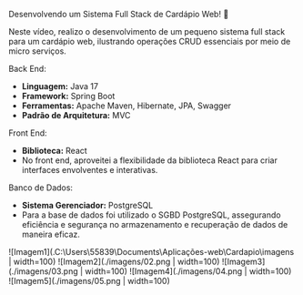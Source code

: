 Desenvolvendo um Sistema Full Stack de Cardápio Web! 🚀

Neste vídeo, realizo o desenvolvimento de um pequeno sistema full stack para um cardápio web, ilustrando operações CRUD essenciais por meio de micro serviços.

Back End:
- **Linguagem:** Java 17
- **Framework:** Spring Boot
- **Ferramentas:** Apache Maven, Hibernate, JPA, Swagger
- **Padrão de Arquitetura:** MVC

Front End:
- **Biblioteca:** React
- No front end, aproveitei a flexibilidade da biblioteca React para criar interfaces envolventes e interativas.

Banco de Dados:
- **Sistema Gerenciador:** PostgreSQL
- Para a base de dados foi utilizado o SGBD PostgreSQL, assegurando eficiência e segurança no armazenamento e recuperação de dados de maneira eficaz.

![Imagem1](.C:\Users\55839\Documents\Aplicações-web\Cardapio\imagens | width=100)
![Imagem2](./imagens/02.png | width=100)
![Imagem3](./imagens/03.png | width=100)
![Imagem4](./imagens/04.png | width=100)
![Imagem5](./imagens/05.png | width=100)
